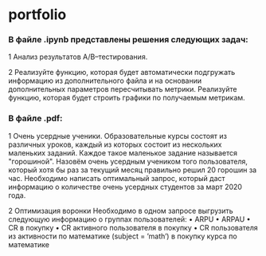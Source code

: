 # portfolio
### В файле .ipynb представлены решения следующих задач:

1 Анализ результатов A/B–тестирования.

2 Реализуйте функцию, которая будет автоматически подгружать информацию из дополнительного файла и на основании дополнительных параметров пересчитывать метрики.
Реализуйте функцию, которая будет строить графики по получаемым метрикам.


### В файле .pdf:

1 Очень усердные ученики.
Образовательные курсы состоят из различных уроков, каждый из которых состоит из нескольких маленьких заданий. Каждое такое маленькое 
задание называется "горошиной".
Назовём очень усердным учеником того пользователя, который хотя бы раз за текущий месяц правильно решил 20 горошин за час.
Необходимо написать оптимальный запрос, который даст информацию о количестве очень усердных студентов за март 2020 года.

2 Оптимизация воронки
Необходимо в одном запросе выгрузить следующую информацию о группах пользователей:
•	ARPU 
•	ARPAU 
•	CR в покупку 
•	СR активного пользователя в покупку 
•	CR пользователя из активности по математике (subject = ’math’) в покупку курса по математике
